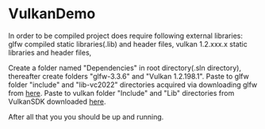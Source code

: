 # VulkanDemo

In order to be compiled project does require following external libraries: 
glfw compiled static libraries(.lib) and header files,
vulkan 1.2.xxx.x static libraries and header files,

Create a folder named "Dependencies" in root directory(.sln directory), thereafter create folders "glfw-3.3.6" and "Vulkan 1.2.198.1".
Paste to glfw folder "include" and "lib-vc2022" directories acquired via downloading glfw from <a href="https://www.glfw.org/download">here</a>.
Paste to vulkan folder "Include" and "Lib" directories from VulkanSDK downloaded <a href="https://vulkan.lunarg.com/sdk/home">here</a>.

After all that you you should be up and running.
